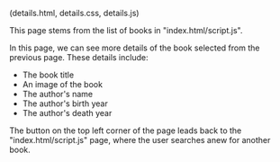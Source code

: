 (details.html, details.css, details.js)

This page stems from the list of books in "index.html/script.js". 

In this page, we can see more details of the book selected from the previous page.
These details include:
- The book title
- An image of the book
- The author's name
- The author's birth year
- The author's death year

The button on the top left corner of the page leads back to the 
"index.html/script.js" page, where the user searches anew for another book.